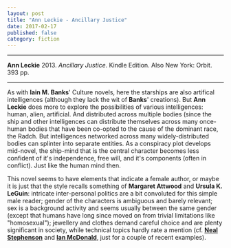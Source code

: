 ```yaml
---
layout: post
title: "Ann Leckie - Ancillary Justice"
date: 2017-02-17
published: false
category: fiction
---
```


***
<b>Ann Leckie</b> 2013. _Ancillary Justice_. Kindle Edition.  Also New York: Orbit. 393 pp.

***

  
As with **Iain M. Banks**' Culture novels, here the starships are also artifical intelligences (although they lack the wit of **Banks**' creations).  But **Ann Leckie** does more to explore the possibilities of various intelligences: human, alien, artificial. And distributed across multiple bodies (since the ship and other intelligences can distribute themselves across many once-human bodies that have been co-opted to the cause of the dominant race, the Radch.  But intelligences networked across many widely-distributed bodies can splinter into separate entities.  As a conspiracy plot develops mid-novel, the ship-mind that is the central character becomes less confident of it's independence, free will, and it's components (often in conflict).  Just like the human mind then.

This novel seems to have elements that indicate a female author, or maybe it is just that the style recalls something of **Margaret Attwood** and **Ursula K. LeGuin**: intricate inter-personal politics are a bit convoluted for this simple male reader; gender of the characters is ambiguous and barely relevant; sex is a background activity and seems usually between the same gender (except that humans have long since moved on from trivial limitations like "homosexual"); jewellery and clothes demand careful choice and are plenty significant in society, while technical topics hardly rate a mention (cf. [**Neal Stephenson**](http://timeteam.github.io/fiction/2015/07/07/Seveneves.html) and [**Ian McDonald**](http://timeteam.github.io/fiction/2016/01/15/Luna.html), just for a couple of recent examples). 


